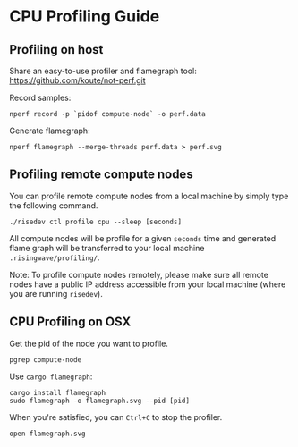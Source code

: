 # CPU Profiling Guide

## Profiling on host
Share an easy-to-use profiler and flamegraph tool: https://github.com/koute/not-perf.git

Record samples:

```shell
nperf record -p `pidof compute-node` -o perf.data
```

Generate flamegraph:

```shell
nperf flamegraph --merge-threads perf.data > perf.svg
```

## Profiling remote compute nodes
You can profile remote compute nodes from a local machine by simply type the following command.
```shell
./risedev ctl profile cpu --sleep [seconds]
```
All compute nodes will be profile for a given `seconds` time and generated flame graph will be transferred to your local machine `.risingwave/profiling/`.

Note: To profile compute nodes remotely, please make sure all remote nodes have a public IP address accessible from your local machine (where you are running `risedev`).

## CPU Profiling on OSX

Get the pid of the node you want to profile.

```shell
pgrep compute-node
```

Use `cargo flamegraph`:
```shell
cargo install flamegraph
sudo flamegraph -o flamegraph.svg --pid [pid]
```

When you're satisfied, you can `Ctrl+C` to stop the profiler.

```shell
open flamegraph.svg
```